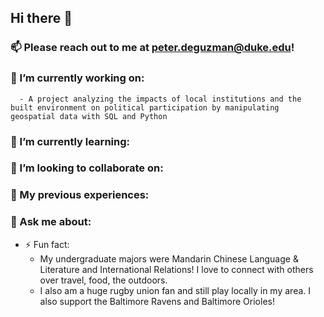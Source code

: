 ## Hi there 👋

### 📫 Please reach out to me at peter.deguzman@duke.edu!


### 🔭 I’m currently working on:  
      - A project analyzing the impacts of local institutions and the built environment on political participation by manipulating geospatial data with SQL and Python
### 🌱 I’m currently learning:
### 👯 I’m looking to collaborate on:

### :notebook: My previous experiences:


### 💬 Ask me about:

- ⚡ Fun fact:
  - My undergraduate majors were Mandarin Chinese Language & Literature and International Relations! I love to connect with others over travel, food, the outdoors.
  - I also am a huge rugby union fan and still play locally in my area. I also support the Baltimore Ravens and Baltimore Orioles!

